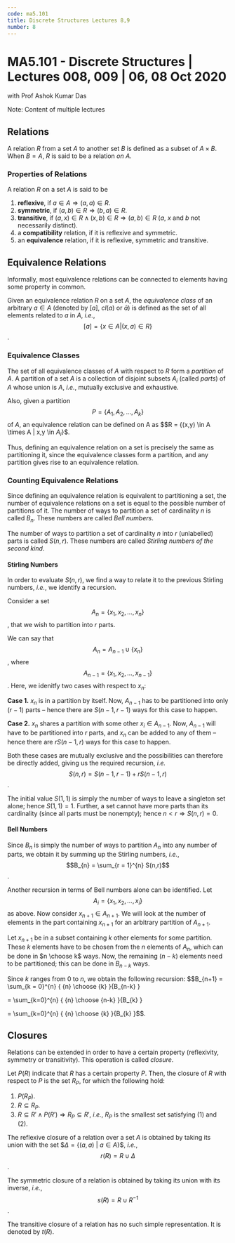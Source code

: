 ```yaml
---
code: ma5.101
title: Discrete Structures Lectures 8,9
number: 8
---
```


# MA5.101 - Discrete Structures | Lectures 008, 009 | 06, 08 Oct 2020
with Prof Ashok Kumar Das


Note: Content of multiple lectures


## Relations
A relation $R$ from a set $A$ to another set $B$ is defined as a subset of $A \times B$. When $B = A$, $R$ is said to be a relation *on* $A$.

### Properties of Relations
A relation $R$ on a set $A$ is said to be

1. **reflexive**, if $a \in A \Rightarrow (a,a) \in R$.
2. **symmetric**, if $(a,b) \in R \Rightarrow (b,a) \in R$.
3. **transitive**, if $(a,x) \in R \wedge (x,b) \in R \Rightarrow (a,b) \in R$ ($a$, $x$ and $b$ not necessarily distinct).
3. a **compatibility** relation, if it is reflexive and symmetric.
4. an **equivalence** relation, if it is reflexive, symmetric and transitive.

## Equivalence Relations
Informally, most equivalence relations can be connected to elements having some property in common.

Given an equivalence relation $R$ on a set $A$, the *equivalence class* of an arbitrary $a \in A$ (denoted by $[a]$, $cl(a)$ or $\bar{a}$) is defined as the set of all elements related to $a$ in $A$, *i.e.*, 
$$[a] = \{x \in A | (x,a) \in R\}$$.

### Equivalence Classes
The set of all equivalence classes of $A$ with respect to $R$ form a *partition* of $A$. A partition of a set $A$ is a collection of disjoint subsets $A_{i}$ (called *parts*) of $A$ whose union is $A$, *i.e.*, mutually exclusive and exhaustive.

Also, given a partition $$P = \{A_{1}, A_{2},...,A_{k}\}$$ of $A$, an equivalence relation can be defined on A as 
$$R = \{(x,y) \in A \times A | x,y \in  $A_{i}\}$$.

Thus, defining an equivalence relation on a set is precisely the same as partitioning it, since the equivalence classes form a partition, and any partition gives rise to an equivalence relation.

### Counting Equivalence Relations
Since defining an equivalence relation is equivalent to partitioning a set, the number of equivalence relations on a set is equal to the possible number of partitions of it. The number of ways to partition a set of cardinality $n$ is called $B_{n}$. These numbers are called *Bell numbers*.

The number of ways to partition a set of cardinality $n$ into $r$ (unlabelled) parts is called $S(n,r)$. These numbers are called *Stirling numbers of the second kind*.

#### Stirling Numbers
In order to evaluate $S(n,r)$, we find a way to relate it to the previous Stirling numbers, *i.e.*, we identify a recursion.

Consider a set $$A_{n} = \{x_{1},x_{2},...,x_{n}\}$$, that we wish to partition into $r$ parts.

We can say that $$A_{n} = A_{n-1} \cup \{x_{n}\}$$, where $$A_{n-1} = \{x_{1},x_{2},...,x_{n-1}\}$$. Here, we idenitfy two cases with respect to $x_{n}$:

**Case 1.** $x_{n}$ is in a partition by itself. Now, $A_{n-1}$ has to be partitioned into only $(r-1)$ parts – hence there are $S(n-1,r-1)$ ways for this case to happen.

**Case 2.** $x_{n}$ shares a partition with some other $x_{i} \in A_{n-1}$. Now, $A_{n-1}$ will have to be partitioned into $r$ parts, and $x_{n}$ can be added to any of them – hence there are $rS(n-1,r)$ ways for this case to happen.

Both these cases are mutually exclusive and the possibilities can therefore be directly added, giving us the required recursion, *i.e.*
$$S(n,r) = S(n-1,r-1) + rS(n-1,r)$$.

The initial value $S(1,1)$ is simply the number of ways to leave a singleton set alone; hence $S(1,1) = 1$. Further, a set cannot have more parts than its cardinality (since all parts must be nonempty); hence $n < r \Rightarrow S(n,r) = 0$.

#### Bell Numbers
Since $B_{n}$ is simply the number of ways to partition $A_{n}$ into any number of parts, we obtain it by summing up the Stirling numbers, *i.e.*,
$$B_{n} = \sum_{r = 1}^{n} S(n,r)$$.

Another recursion in terms of Bell numbers alone can be identified. Let $$A_{i} = \{x_{1}, x_{2},...,x_{i} \}$$ as above. Now consider $x_{n+1} \in A_{n+1}$. We will look at the number of elements in the part containing $x_{n+1}$ for an arbitrary partition of $A_{n+1}$.

Let $x_{n+1}$ be in a subset containing $k$ other elements for some partition. These $k$ elements have to be chosen from the $n$ elements of $A_{n}$, which can be done in $n \choose k$ ways. Now, the remaining $(n-k)$ elements need to be partitioned; this can be done in $B_{n-k}$ ways.

Since $k$ ranges from 0 to $n$, we obtain the following recursion:
$$B_{n+1} = \sum_{k = 0}^{n} { {n} \choose {k} }{B_{n-k} }

= \sum_{k=0}^{n} { {n} \choose {n-k} }{B_{k} }

= \sum_{k=0}^{n} { {n} \choose {k} }{B_{k} }$$.


## Closures
Relations can be extended in order to have a certain property (reflexivity, symmetry or transitivity). This operation is called *closure*.

Let $P(R)$ indicate that $R$ has a certain property $P$. Then, the closure of $R$ with respect to $P$ is the set $R_{P}$, for which the following hold:

1. $P(R_{P})$.
2. $R \subseteq R_{P}$.
3. $R \subseteq R' \wedge P(R') \Rightarrow R_{P} \subseteq R'$, *i.e.*, $R_{P}$ is the smallest set satisfying (1) and (2).

The reflexive closure of a relation over a set $A$ is obtained by taking its union with the set $$\Delta = \{(a,a)$ | $a \in A\}$$, *i.e.*,
$$r(R) = R \cup \Delta$$.

The symmetric closure of a relation is obtained by taking its union with its inverse, *i.e.*,
$$s(R) = R \cup R^{-1}$$.

The transitive closure of a relation has no such simple representation. It is denoted by $t(R)$.

